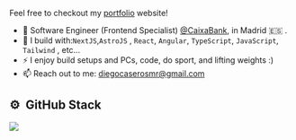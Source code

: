 

Feel free to checkout my [portfolio](https://imcasero.dev/) website!
- 🏢 Software Engineer (Frontend Specialist) [@CaixaBank](https://www.caixabanktech.com/es/pagina-de-inicio/), in Madrid 🇪🇸 .
- 🧰 I build with:`NextJS`,`AstroJS` , `React`, `Angular`, `TypeScript`, `JavaScript`, `Tailwind` , etc...
- ⚡ I enjoy build setups and PCs, code, do sport, and lifting weights :)
- 📫 Reach out to me: diegocaserosmr@gmail.com

## ⚙️ &nbsp;GitHub Stack
<div style="flex: 1;">
  <a href="https://github.com/imcasero">
    <img style="max-width: 100%;" src="https://github-readme-stats-eight-theta.vercel.app/api/top-langs/?username=imcasero&layout=compact&langs_count=8&theme=algolia&custom_title=Languages"/>
  </a>
</div>




